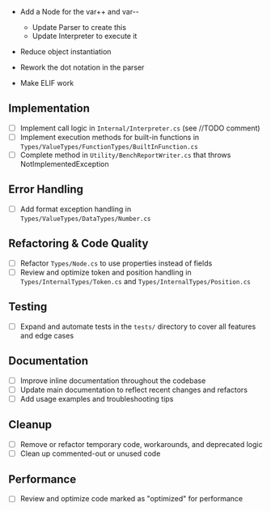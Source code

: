 - Add a Node for the var++ and var--
  - Update Parser to create this
  - Update Interpreter to execute it

- Reduce object instantiation
- Rework the dot notation in the parser
- Make ELIF work
  
## Implementation
- [ ] Implement call logic in `Internal/Interpreter.cs` (see //TODO comment)
- [ ] Implement execution methods for built-in functions in `Types/ValueTypes/FunctionTypes/BuiltInFunction.cs`
- [ ] Complete method in `Utility/BenchReportWriter.cs` that throws NotImplementedException

## Error Handling
- [ ] Add format exception handling in `Types/ValueTypes/DataTypes/Number.cs`

## Refactoring & Code Quality
- [ ] Refactor `Types/Node.cs` to use properties instead of fields
- [ ] Review and optimize token and position handling in `Types/InternalTypes/Token.cs` and `Types/InternalTypes/Position.cs`

## Testing
- [ ] Expand and automate tests in the `tests/` directory to cover all features and edge cases

## Documentation
- [ ] Improve inline documentation throughout the codebase
- [ ] Update main documentation to reflect recent changes and refactors
- [ ] Add usage examples and troubleshooting tips

## Cleanup
- [ ] Remove or refactor temporary code, workarounds, and deprecated logic
- [ ] Clean up commented-out or unused code

## Performance
- [ ] Review and optimize code marked as "optimized" for performance